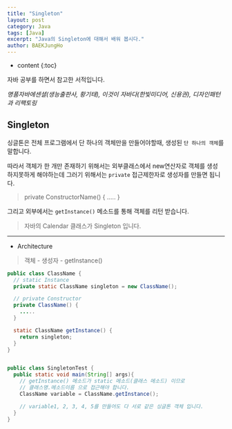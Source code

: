 ```yaml
---
title: "Singleton"
layout: post
category: Java
tags: [Java]
excerpt: "Java의 Singleton에 대해서 배워 봅시다."
author: BAEKJungHo
---
```


* content
{:toc}

자바 공부를 하면서 참고한 서적입니다.

_명품자바에센셜(생능출판사, 황기태), 이것이 자바다(한빛미디어, 신용권), 디자인패턴과 리팩토링_

## Singleton

  싱글톤은 전체 프로그램에서 단 하나의 객체만을 만들어야할때, 생성된 `단 하나의 객체`를 말합니다.

  따라서 객체가 한 개만 존재하기 위해서는 외부클래스에서 new연산자로 객체를 생성 하지못하게
  해야하는데 그러기 위해서는 `private` 접근제한자로 생성자를 만들면 됩니다.

  > private ConstructorName() { ..... }

  그리고 외부에서는 `getInstance()` 메소드를 통해 객체를 리턴 받습니다.

  > 자바의 Calendar 클래스가 Singleton 입니다.

  -----------------------------------------------------------------------------

  - Architecture

  > 객체 - 생성자 - getInstance()

  ```java
  public class ClassName {
    // static Instance
    private static ClassName singleton = new ClassName();

    // private Constructor
    private ClassName() {
      .....
    }

    static ClassName getInstance() {
      return singleton;
    }
  }


  public class SingletonTest {
    public static void main(String[] args){
      // getInstance() 메소드가 static 메소드(클래스 메소드) 이므로
      // 클래스명.메소드이름 으로 접근해야 합니다.
      ClassName variable = ClassName.getInstance();

      // variable1, 2, 3, 4, 5를 만들어도 다 서로 같은 싱글톤 객체 입니다.
    }
  }
  ```
